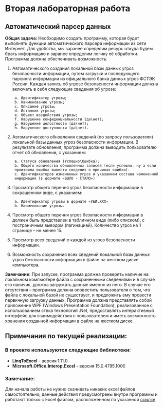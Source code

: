 # Вторая лабораторная работа
## **Автоматический парсер данных**
**Общая задача:** Необходимо создать программу, которая будет выполнять функции автоматического 
парсера информации из сети Интернет. Для удобства, мы заранее определим ресурс откуда 
будем брать информацию и заранее определим логику её обработки. Программа
должна обеспечивать возможность:

1) Автоматического создания локальной базы данных угроз безопасности 
информации, путем загрузки и последующего парсинга информации из официального 
банка данных угроз ФСТЭК России. Каждая запись об угрозе безопасности информации 
должна включать в себя следующие сведения об угрозе:

        a. Идентификатор угрозы;
        b. Наименование угрозы;
        c. Описание угрозы;
        d. Источник угрозы;
        e. Объект воздействия угрозы;
        f. Нарушение конфиденциальности (да\нет);
        g. Нарушение целостности (да\нет);
        h. Нарушение доступности (да\нет).

2) Автоматического обновления сведений (по запросу пользователя) локальной 
базы данных угроз безопасности информации. В результате обновления, программа должна 
выводить пользователю отчет об обновлении, с указанием:

        a. Статуса обновления (Успешно\Ошибка);
        b. Общего количества обновленных записей (если успешно, ну а если 
        произошла ошибка вывести сведения о причинах ошибки).
        c. Идентификаторов измененных угроз и указанием состава измененной 
        информации (в формате «БЫЛО - СТАЛО»)

3) Просмотр общего перечня угроз безопасности информации в сокращенном 
виде, с указанием:

        a. Идентификатор угрозы в формате «УБИ.ХХХ»
        b. Наименование угрозы.
        
4) Просмотр общего перечня угроз безопасности информации в должен быть 
представлен в табличном виде (либо списком), с постраничным выводом (пагинацией). 
Количество угроз на 1 странице – не менее 15.

5) Просмотр всех сведений о каждой из угроз безопасности информации.

6) Возможность сохранения всех сведений локальной базы данных угроз 
безопасности информации в файле на жестком диске компьютера.

**Замечание:**
При запуске, программа должна проверять наличие на локальном компьютере файла 
с сохраненными сведениями и в случае его наличия, должна загружать данные именно из 
него. В случае его отсутствия – программа должна оповестить пользователя о том, что 
файла с локальной базой не существует, и предложить ему провести первичную загрузку 
данных. Программа должна представлять собой приложение WPF (Windows Presentation
Foundation), реализованное с использованием стека технологий .Net, предоставлять 
интерактивный интерфейс для взаимодействия с пользователем и иметь возможность 
хранения созданной информации в файле на жестком диске.

## **Примечания по текущей реализации:**

### В проекте используются следующие библиотеки:
* **LinqToExcel** - версия 1.11.0
* **Microsoft.Office.Interop.Excel** - версия 15.0.4795.1000

### **Замечание:**

Для начала работы не нужно скачивать никаких excel файлов самостоятельно, данные действия предусмотрены внутри программы и работают только с Excel файлом, расположенном по указанной [ссылке](https://view.officeapps.live.com/op/view.aspx?src=https%3A%2F%2Fbdu.fstec.ru%2Ffiles%2Fdocuments%2Fthrlist.xlsx&wdOrigin=BROWSELINK).
